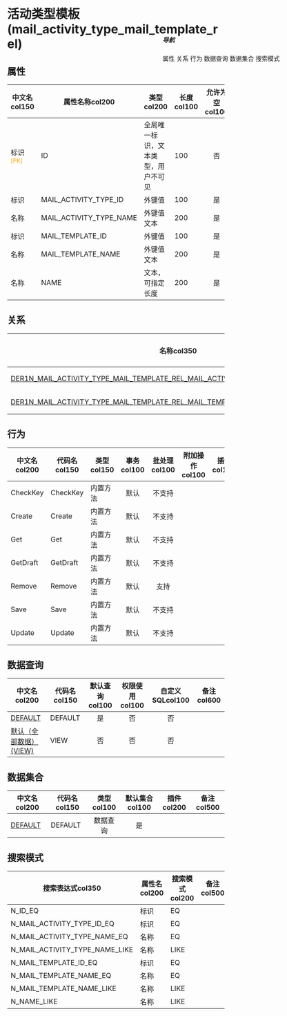 # 活动类型模板(mail_activity_type_mail_template_rel)  <!-- {docsify-ignore-all} -->


## 属性
|    中文名col150 | 属性名称col200           | 类型col200     | 长度col100    |允许为空col100    |  备注col500  |
| --------   |------------| -----  | -----  | :----: | -------- |
|标识<sup class="footnote-symbol"><font color=orange>[PK]</font></sup>|ID|全局唯一标识，文本类型，用户不可见|100|否||
|标识|MAIL_ACTIVITY_TYPE_ID|外键值|100|是||
|名称|MAIL_ACTIVITY_TYPE_NAME|外键值文本|200|是||
|标识|MAIL_TEMPLATE_ID|外键值|100|是||
|名称|MAIL_TEMPLATE_NAME|外键值文本|200|是||
|名称|NAME|文本，可指定长度|200|是||


## 关系

<el-row>
<el-tabs v-model="show_der">
<el-tab-pane label="从关系" name="minor">

|  名称col350   | 主实体col200   | 关系类型col200   |    备注col500  |
| -------- |---------- |-----------|----- |
|[DER1N_MAIL_ACTIVITY_TYPE_MAIL_TEMPLATE_REL_MAIL_ACTIVITY_TYPE_MAIL_ACTIVITY_TYPE_ID](der/DER1N_MAIL_ACTIVITY_TYPE_MAIL_TEMPLATE_REL_MAIL_ACTIVITY_TYPE_MAIL_ACTIVITY_TYPE_ID)|[活动类型(MAIL_ACTIVITY_TYPE)](module/mail/mail_activity_type)|1:N关系||
|[DER1N_MAIL_ACTIVITY_TYPE_MAIL_TEMPLATE_REL_MAIL_TEMPLATE_MAIL_TEMPLATE_ID](der/DER1N_MAIL_ACTIVITY_TYPE_MAIL_TEMPLATE_REL_MAIL_TEMPLATE_MAIL_TEMPLATE_ID)|[EMail模板(MAIL_TEMPLATE)](module/mail/mail_template)|1:N关系||

</el-tab-pane>
</el-tabs>
</el-row>

## 行为
| 中文名col200    | 代码名col150    | 类型col150    | 事务col100   | 批处理col100   | 附加操作col100  | 插件col150    |  备注col300  |
| -------- |---------- |----------- |:----:|:----:|---------| ----- | ----- |
|CheckKey|CheckKey|内置方法|默认|不支持||||
|Create|Create|内置方法|默认|不支持||||
|Get|Get|内置方法|默认|不支持||||
|GetDraft|GetDraft|内置方法|默认|不支持||||
|Remove|Remove|内置方法|默认|支持||||
|Save|Save|内置方法|默认|不支持||||
|Update|Update|内置方法|默认|不支持||||

## 数据查询
| 中文名col200    | 代码名col150    | 默认查询col100 | 权限使用col100 | 自定义SQLcol100 |  备注col600|
| --------  | --------   | :----:  |:----:  | :----:  |----- |
|[DEFAULT](module/mail/mail_activity_type_mail_template_rel/query/Default)|DEFAULT|是|否 |否 ||
|[默认（全部数据）(VIEW)](module/mail/mail_activity_type_mail_template_rel/query/View)|VIEW|否|否 |否 ||

## 数据集合
| 中文名col200  | 代码名col150  | 类型col100 | 默认集合col100 |   插件col200|   备注col500|
| --------  | --------   | :----:   | :----:   | ----- |----- |
|[DEFAULT](module/mail/mail_activity_type_mail_template_rel/dataset/Default)|DEFAULT|数据查询|是|||

## 搜索模式
|   搜索表达式col350   |    属性名col200    |    搜索模式col200        |备注col500  |
| -------- |------------|------------|------|
|N_ID_EQ|标识|EQ||
|N_MAIL_ACTIVITY_TYPE_ID_EQ|标识|EQ||
|N_MAIL_ACTIVITY_TYPE_NAME_EQ|名称|EQ||
|N_MAIL_ACTIVITY_TYPE_NAME_LIKE|名称|LIKE||
|N_MAIL_TEMPLATE_ID_EQ|标识|EQ||
|N_MAIL_TEMPLATE_NAME_EQ|名称|EQ||
|N_MAIL_TEMPLATE_NAME_LIKE|名称|LIKE||
|N_NAME_LIKE|名称|LIKE||

<div style="display: block; overflow: hidden; position: fixed; top: 140px; right: 100px;">

##### 导航
<el-anchor >
<el-anchor-link :href="`#/module/mail/mail_activity_type_mail_template_rel?id=属性`">
  属性
</el-anchor-link>
<el-anchor-link :href="`#/module/mail/mail_activity_type_mail_template_rel?id=关系`">
  关系
</el-anchor-link>
<el-anchor-link :href="`#/module/mail/mail_activity_type_mail_template_rel?id=行为`">
  行为
</el-anchor-link>
<el-anchor-link :href="`#/module/mail/mail_activity_type_mail_template_rel?id=数据查询`">
  数据查询
</el-anchor-link>
<el-anchor-link :href="`#/module/mail/mail_activity_type_mail_template_rel?id=数据集合`">
  数据集合
</el-anchor-link>
<el-anchor-link :href="`#/module/mail/mail_activity_type_mail_template_rel?id=搜索模式`">
  搜索模式
</el-anchor-link>
</el-anchor>
</div>

<script>
 const { createApp } = Vue
  createApp({
    data() {
      return {
show_der:'minor',


      }
    },
    methods: {
    }
  }).use(ElementPlus).mount('#app')
</script>